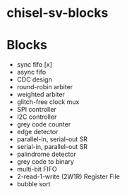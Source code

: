# chisel-sv-blocks

# Blocks
- sync fifo [x]
- async fifo
- CDC design
- round-robin arbiter
- weighted arbiter
- glitch-free clock mux
- SPI controller
- I2C controller
- grey code counter
- edge detector
- parallel-in, serial-out SR
- serial-in, parallel-out SR
- palindrome detector
- grey code to binary
- multi-bit FIFO
- 2-read-1-write (2W1R) Register File
- bubble sort
